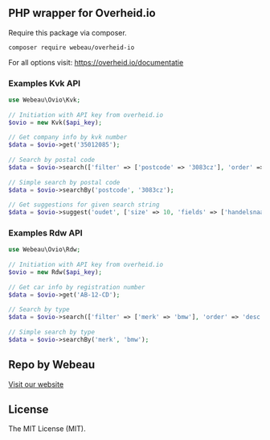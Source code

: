## PHP wrapper for Overheid.io

Require this package via composer.

	composer require webeau/overheid-io


For all options visit: https://overheid.io/documentatie

### Examples Kvk API

```php
use Webeau\Ovio\Kvk;
 
// Initiation with API key from overheid.io
$ovio = new Kvk($api_key);
 
// Get company info by kvk number
$data = $ovio->get('35012085');
 
// Search by postal code
$data = $ovio->search(['filter' => ['postcode' => '3083cz'], 'order' => 'desc']);
 
// Simple search by postal code
$data = $ovio->searchBy('postcode', '3083cz');
 
// Get suggestions for given search string
$data = $ovio->suggest('oudet', ['size' => 10, 'fields' => ['handelsnaam', 'straat', 'dossiernummer']])

```


### Examples Rdw API

```php
use Webeau\Ovio\Rdw;
 
// Initiation with API key from overheid.io
$ovio = new Rdw($api_key);
 
// Get car info by registration number
$data = $ovio->get('AB-12-CD');
 
// Search by type
$data = $ovio->search(['filter' => ['merk' => 'bmw'], 'order' => 'desc']);
 
// Simple search by type
$data = $ovio->searchBy('merk', 'bmw');

```


## Repo by Webeau
[Visit our website](https://webeau.nl)

## License

The MIT License (MIT).